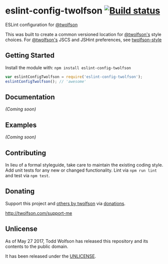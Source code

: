 # eslint-config-twolfson [![Build status](https://travis-ci.org/twolfson/eslint-config-twolfson.svg?branch=master)](https://travis-ci.org/twolfson/eslint-config-twolfson)

ESLint configuration for [@twolfson][]

This was built to create a common versioned location for [@twolfson's][@twolfson] style choices. For [@twolfson's][@twolfson] JSCS and JSHint preferences, see [twolfson-style][]

[@twolfson]: http://github.com/twolfson/
[twolfson-style]: http://github.com/twolfson/twolfson-style

## Getting Started
Install the module with: `npm install eslint-config-twolfson`

```js
var eslintConfigTwolfson = require('eslint-config-twolfson');
eslintConfigTwolfson(); // 'awesome'
```

## Documentation
_(Coming soon)_

## Examples
_(Coming soon)_

## Contributing
In lieu of a formal styleguide, take care to maintain the existing coding style. Add unit tests for any new or changed functionality. Lint via `npm run lint` and test via `npm test`.

## Donating
Support this project and [others by twolfson][twolfson-projects] via [donations][twolfson-support-me].

<http://twolfson.com/support-me>

[twolfson-projects]: http://twolfson.com/projects
[twolfson-support-me]: http://twolfson.com/support-me

## Unlicense
As of May 27 2017, Todd Wolfson has released this repository and its contents to the public domain.

It has been released under the [UNLICENSE][].

[UNLICENSE]: UNLICENSE
